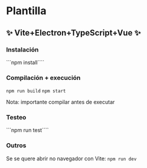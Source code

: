 # Plantilla
## ✨ Vite+Electron+TypeScript+Vue ✨

### Instalación
```npm install````
### Compilación + execución
```npm run build```
```npm start```

Nota: importante compilar antes de executar

### Testeo
```npm run test````

### Outros
Se se quere abrir no navegador con Vite:
```npm run dev```
